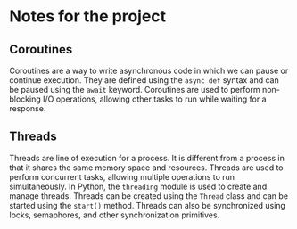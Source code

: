 # Notes for the project

## Coroutines
Coroutines are a way to write asynchronous code in which we can pause or continue execution.
They are defined using the `async def` syntax and can be paused using the `await` keyword. 
Coroutines are used to perform non-blocking I/O operations, allowing other tasks to run while waiting for a response.

## Threads 
Threads are line of execution for a process. It is different from a process in that it shares the same memory space and 
resources. Threads are used to perform concurrent tasks, allowing multiple operations to run simultaneously. In Python, 
the `threading` module is used to create and manage threads. Threads can be created using the `Thread` class and can be 
started using the `start()` method. Threads can also be synchronized using locks, semaphores, and other synchronization 
primitives.

